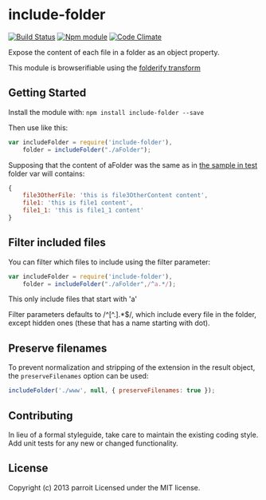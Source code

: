 # include-folder
[![Build Status](https://secure.travis-ci.org/parro-it/include-folder.png?branch=master)](http://travis-ci.org/parro-it/include-folder)  [![Npm module](https://badge.fury.io/js/include-folder.png)](https://npmjs.org/package/include-folder) [![Code Climate](https://codeclimate.com/repos/52a0d507f3ea004212037112/badges/0d17143b49ddb8284f13/gpa.png)](https://codeclimate.com/repos/52a0d507f3ea004212037112/feed)

Expose the content of each file in a folder as an object property.

This module is browserifiable using the [folderify transform](https://github.com/parro-it/folderify)


## Getting Started
Install the module with: `npm install include-folder --save`

Then use like this:

```javascript
var includeFolder = require('include-folder'),
    folder = includeFolder("./aFolder");
```

Supposing that the content of aFolder was the same as in [the sample in test](https://github.com/parro-it/include-folder/tree/master/test/files)
folder var will contains:

```javascript
{
    file3OtherFile: 'this is file3OtherContent content',
    file1: 'this is file1 content',
    file1_1: 'this is file1_1 content'
}
```

## Filter included files

You can filter which files to include using the filter parameter:


```javascript
var includeFolder = require('include-folder'),
    folder = includeFolder("./aFolder",/^a.*/);
```

This only include files that start with 'a'

Filter parameters defaults to /^[^.].*$/, which include every file
in the folder, except hidden ones (these that has a name starting with dot).

## Preserve filenames

To prevent normalization and stripping of the extension in the result object, the `preserveFilenames` option can be used:

```javascript
includeFolder('./www', null, { preserveFilenames: true });
```

## Contributing
In lieu of a formal styleguide, take care to maintain the existing coding style.
Add unit tests for any new or changed functionality.


## License
Copyright (c) 2013 parroit
Licensed under the MIT license.

